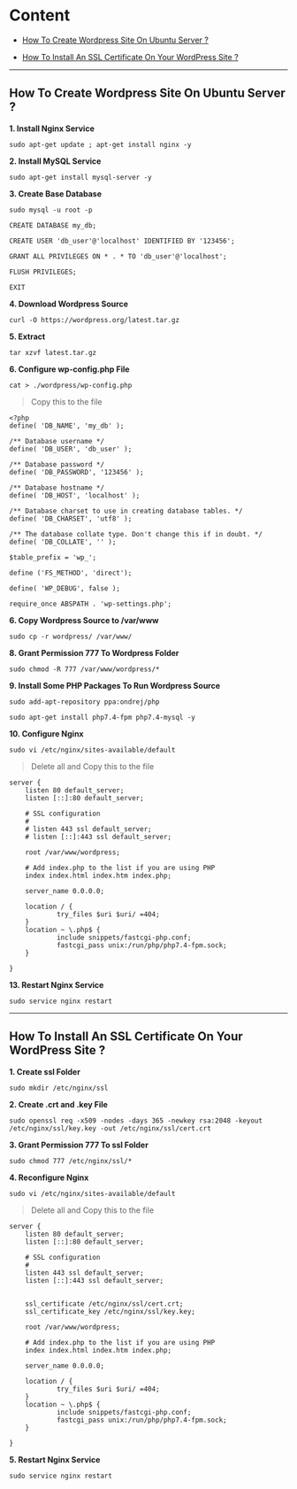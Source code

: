 # Content

- [How To Create Wordpress Site On Ubuntu Server ?](#wp)

- [How To Install An SSL Certificate On Your WordPress Site ?](#ssl)

***

## How To Create Wordpress Site On Ubuntu Server ? <a id="wp"></a>

**1. Install Nginx Service**

    sudo apt-get update ; apt-get install nginx -y

**2. Install MySQL Service**

    sudo apt-get install mysql-server -y

**3. Create Base Database**

    sudo mysql -u root -p

    CREATE DATABASE my_db;
        
    CREATE USER 'db_user'@'localhost' IDENTIFIED BY '123456';

    GRANT ALL PRIVILEGES ON * . * TO 'db_user'@'localhost';

    FLUSH PRIVILEGES;

    EXIT

**4. Download Wordpress Source**

    curl -O https://wordpress.org/latest.tar.gz

**5. Extract**

    tar xzvf latest.tar.gz

**6. Configure wp-config.php File**

    cat > ./wordpress/wp-config.php

> Copy this to the file

    <?php
    define( 'DB_NAME', 'my_db' );

    /** Database username */
    define( 'DB_USER', 'db_user' );

    /** Database password */
    define( 'DB_PASSWORD', '123456' );

    /** Database hostname */
    define( 'DB_HOST', 'localhost' );

    /** Database charset to use in creating database tables. */
    define( 'DB_CHARSET', 'utf8' );

    /** The database collate type. Don't change this if in doubt. */
    define( 'DB_COLLATE', '' );

    $table_prefix = 'wp_';

    define ('FS_METHOD', 'direct');

    define( 'WP_DEBUG', false );

    require_once ABSPATH . 'wp-settings.php';
    
**6. Copy Wordpress Source to /var/www**

    sudo cp -r wordpress/ /var/www/

**8. Grant Permission 777 To Wordpress Folder**

    sudo chmod -R 777 /var/www/wordpress/*

**9. Install Some PHP Packages To Run Wordpress Source**

    sudo add-apt-repository ppa:ondrej/php

    sudo apt-get install php7.4-fpm php7.4-mysql -y

**10. Configure Nginx**

    sudo vi /etc/nginx/sites-available/default

> Delete all and Copy this to the file

    server {
        listen 80 default_server;
        listen [::]:80 default_server;

        # SSL configuration
        #
        # listen 443 ssl default_server;
        # listen [::]:443 ssl default_server;

        root /var/www/wordpress;

        # Add index.php to the list if you are using PHP
        index index.html index.htm index.php;

        server_name 0.0.0.0;

        location / {
                try_files $uri $uri/ =404;
        }
        location ~ \.php$ {
                include snippets/fastcgi-php.conf;
                fastcgi_pass unix:/run/php/php7.4-fpm.sock;
        }

    }

**13. Restart Nginx Service**

    sudo service nginx restart

***

## How To Install An SSL Certificate On Your WordPress Site ? <a id="ssl"></a>

**1. Create ssl Folder**

    sudo mkdir /etc/nginx/ssl

**2. Create .crt and .key File**

    sudo openssl req -x509 -nodes -days 365 -newkey rsa:2048 -keyout /etc/nginx/ssl/key.key -out /etc/nginx/ssl/cert.crt

**3. Grant Permission 777 To ssl Folder**

    sudo chmod 777 /etc/nginx/ssl/*

**4. Reconfigure Nginx**

    sudo vi /etc/nginx/sites-available/default

> Delete all and Copy this to the file

    server {
        listen 80 default_server;
        listen [::]:80 default_server;

        # SSL configuration
        #
        listen 443 ssl default_server;
        listen [::]:443 ssl default_server;


        ssl_certificate /etc/nginx/ssl/cert.crt;
        ssl_certificate_key /etc/nginx/ssl/key.key;

        root /var/www/wordpress;

        # Add index.php to the list if you are using PHP
        index index.html index.htm index.php;

        server_name 0.0.0.0;

        location / {
                try_files $uri $uri/ =404;
        }
        location ~ \.php$ {
                include snippets/fastcgi-php.conf;
                fastcgi_pass unix:/run/php/php7.4-fpm.sock;
        }

    }

**5. Restart Nginx Service**

    sudo service nginx restart
